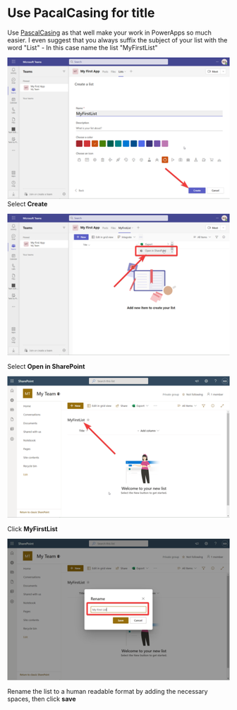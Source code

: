 # Use PacalCasing for title
Use [PascalCasing](https://www.theserverside.com/definition/Pascal-case) as that well make your work in PowerApps so much easier. I even suggest that you always suffix the subject of your list with the word "List" - In this case name the list "MyFirstList"

![](2022-09-22-14-29-15.png)
Select **Create**

![](2022-09-22-14-31-26.png)

Select **Open in SharePoint**

![](2022-09-22-14-38-34.png)

Click **MyFirstList**

![](2022-09-22-14-39-41.png)

Rename the list to a human readable format by adding the necessary spaces, then click **save**
